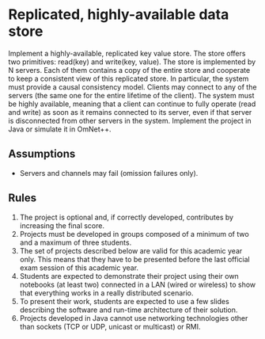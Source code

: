 # Replicated, highly-available data store

Implement a highly-available, replicated key value store. The store offers two primitives:
read(key) and write(key, value).
The store is implemented by N servers. Each of them contains a copy of the entire store and
cooperate to keep a consistent view of this replicated store. In particular, the system must
provide a causal consistency model.
Clients may connect to any of the servers (the same one for the entire lifetime of the client).
The system must be highly available, meaning that a client can continue to fully operate
(read and write) as soon as it remains connected to its server, even if that server is
disconnected from other servers in the system.
Implement the project in Java or simulate it in OmNet++.

## Assumptions

- Servers and channels may fail (omission failures only).

## Rules

1. The project is optional and, if correctly developed, contributes by increasing the final
   score.
2. Projects must be developed in groups composed of a minimum of two and a
   maximum of three students.
3. The set of projects described below are valid for this academic year only. This means
   that they have to be presented before the last official exam session of this academic
   year.
4. Students are expected to demonstrate their project using their own notebooks (at
   least two) connected in a LAN (wired or wireless) to show that everything works in a
   really distributed scenario.
5. To present their work, students are expected to use a few slides describing the
   software and run-time architecture of their solution.
6. Projects developed in Java cannot use networking technologies other than sockets
   (TCP or UDP, unicast or multicast) or RMI.
